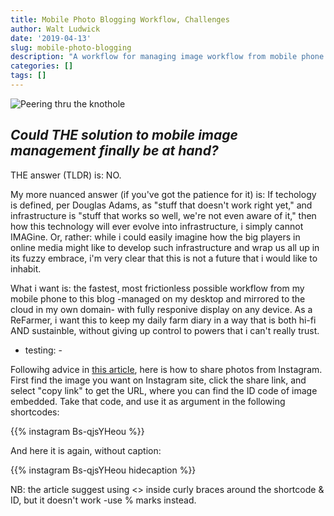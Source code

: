 ```yaml
---
title: Mobile Photo Blogging Workflow, Challenges
author: Walt Ludwick
date: '2019-04-13'
slug: mobile-photo-blogging
description: "A workflow for managing image workflow from mobile phone to web, with minimum friction and maximum control"
categories: []
tags: []
---
```

![Peering thru the knothole](/post/2019-04-13-mobile-photo-blogging-workflow-challenges_files/knotholeEye.jpeg)

## *Could THE solution to mobile image management finally be at hand?*

THE answer (TLDR) is: NO.  

My more nuanced answer (if you've got the patience for it) is: If techology is defined, per Douglas Adams, as "stuff that doesn't work right yet," and infrastructure is "stuff that works so well, we're not even aware of it," then how this technology will ever evolve into infrastructure, i simply cannot IMAGine.  Or, rather: while i could easily imagine how the big players in online media might like to develop such infrastructure and wrap us all up in its fuzzy embrace, i'm very clear that this is not a future that i would like to inhabit. 

What i want is: the fastest, most frictionless possible workflow from my mobile phone to this blog -managed on my desktop and mirrored to the cloud in my own domain- with fully responive display on any device.  As a ReFarmer, i want this to keep my daily farm diary in a way that is both hi-fi AND sustainble, without giving up control to powers that i can't really trust.

- testing: -

Followihg advice in [this article](https://gohugo.io/content-management/shortcodes/), here is how to share photos from Instagram.  First find the image you want on Instagram site, click the share link, and select "copy link" to get the URL, where you can find the ID code of image embedded.  Take that code, and use it as argument in the following shortcodes:

{{% instagram Bs-qjsYHeou %}}

And here it is again, without caption: 

{{% instagram Bs-qjsYHeou hidecaption %}}

NB: the article suggest using <> inside curly braces around the shortcode & ID, but it doesn't work -use % marks instead.

